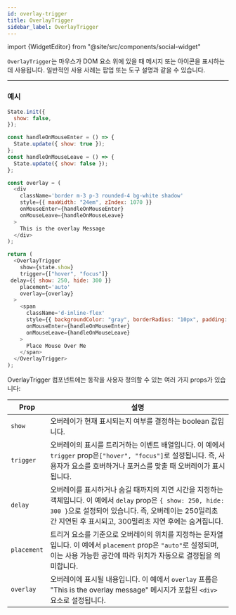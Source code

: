 ```yaml
---
id: overlay-trigger
title: OverlayTrigger
sidebar_label: OverlayTrigger
---
```


import {WidgetEditor} from "@site/src/components/social-widget"

`OverlayTrigger`는 마우스가 DOM 요소 위에 있을 때 메시지 또는 아이콘을 표시하는 데 사용됩니다. 일반적인 사용 사례는 팝업 또는 도구 설명과 같을 수 있습니다.

<hr class="subsection" />

### 예시

<WidgetEditor id='1' height="200px">


```javascript
State.init({
  show: false,
});

const handleOnMouseEnter = () => {
  State.update({ show: true });
};
const handleOnMouseLeave = () => {
  State.update({ show: false });
};

const overlay = (
  <div
    className='border m-3 p-3 rounded-4 bg-white shadow'
    style={{ maxWidth: "24em", zIndex: 1070 }}
    onMouseEnter={handleOnMouseEnter}
    onMouseLeave={handleOnMouseLeave}
  >
    This is the overlay Message
  </div>
);

return (
  <OverlayTrigger
    show={state.show}
    trigger={["hover", "focus"]}
 delay={{ show: 250, hide: 300 }}
    placement='auto'
    overlay={overlay}
  >
    <span
      className='d-inline-flex'
      style={{ backgroundColor: "gray", borderRadius: "10px", padding: "10px" }}
      onMouseEnter={handleOnMouseEnter}
      onMouseLeave={handleOnMouseLeave}
    >
      Place Mouse Over Me
    </span>
  </OverlayTrigger>
);
```

</WidgetEditor>

OverlayTrigger 컴포넌트에는 동작을 사용자 정의할 수 있는 여러 가지 props가 있습니다:

| Prop        | 설명                                                                                                                                                    |
| ----------- | ----------------------------------------------------------------------------------------------------------------------------------------------------- |
| `show`      | 오버레이가 현재 표시되는지 여부를 결정하는 boolean 값입니다.                                                                                                                 |
| `trigger`   | 오버레이의 표시를 트리거하는 이벤트 배열입니다. 이 예에서 `trigger` prop은`["hover", "focus"]`로 설정됩니다. 즉, 사용자가 요소를 호버하거나 포커스를 맞출 때 오버레이가 표시됩니다.                                 |
| `delay`     | 오버레이를 표시하거나 숨길 때까지의 지연 시간을 지정하는 객체입니다. 이 예에서 `delay` prop은 `{ show: 250, hide: 300 }`으로 설정되어 있습니다. 즉, 오버레이는 250밀리초 간 지연된 후 표시되고, 300밀리초 지연 후에는 숨겨집니다. |
| `placement` | 트리거 요소를 기준으로 오버레이의 위치를 지정하는 문자열입니다. 이 예에서 `placement` prop은 `"auto"`로 설정되며, 이는 사용 가능한 공간에 따라 위치가 자동으로 결정됨을 의미합니다.                                     |
| `overlay`   | 오버레이에 표시될 내용입니다. 이 예에서 `overlay` 프롭은 "This is the overlay message" 메시지가 포함된 `<div>` 요소로 설정됩니다.                                                  |
